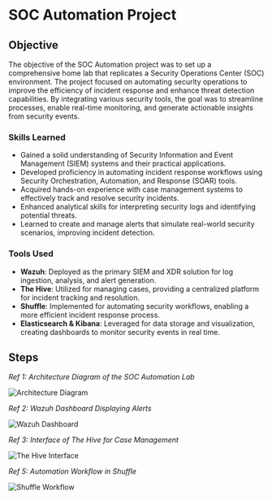 # SOC Automation Project

## Objective

The objective of the SOC Automation project was to set up a comprehensive home lab that replicates a Security Operations Center (SOC) environment. The project focused on automating security operations to improve the efficiency of incident response and enhance threat detection capabilities. By integrating various security tools, the goal was to streamline processes, enable real-time monitoring, and generate actionable insights from security events.

### Skills Learned

- Gained a solid understanding of Security Information and Event Management (SIEM) systems and their practical applications.
- Developed proficiency in automating incident response workflows using Security Orchestration, Automation, and Response (SOAR) tools.
- Acquired hands-on experience with case management systems to effectively track and resolve security incidents.
- Enhanced analytical skills for interpreting security logs and identifying potential threats.
- Learned to create and manage alerts that simulate real-world security scenarios, improving incident detection.

### Tools Used

- **Wazuh**: Deployed as the primary SIEM and XDR solution for log ingestion, analysis, and alert generation.
- **The Hive**: Utilized for managing cases, providing a centralized platform for incident tracking and resolution.
- **Shuffle**: Implemented for automating security workflows, enabling a more efficient incident response process.
- **Elasticsearch & Kibana**: Leveraged for data storage and visualization, creating dashboards to monitor security events in real time.

## Steps

*Ref 1: Architecture Diagram of the SOC Automation Lab*

![Architecture Diagram](https://github.com/user-attachments/assets/6b2d3115-90a2-4877-a6c2-ac4308ec89d4)

*Ref 2: Wazuh Dashboard Displaying Alerts*

![Wazuh Dashboard](https://github.com/user-attachments/assets/5921d19d-e4ab-4c30-9e4e-e80896b3dd7b)

*Ref 3: Interface of The Hive for Case Management*

![The Hive Interface](https://github.com/user-attachments/assets/6636ea93-64c4-45f5-a317-40a1d4eb15bb)

*Ref 5: Automation Workflow in Shuffle*

![Shuffle Workflow](https://github.com/user-attachments/assets/415b206d-9c25-4099-bd75-d21b4bbb0913)
